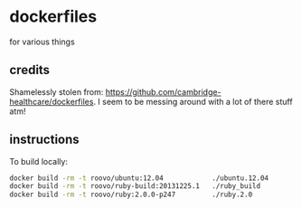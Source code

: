 # dockerfiles
for various things

## credits
Shamelessly stolen from: https://github.com/cambridge-healthcare/dockerfiles.
I seem to be messing around with a lot of there stuff atm!

## instructions

To build locally:

```sh
docker build -rm -t roovo/ubuntu:12.04            ./ubuntu.12.04
docker build -rm -t roovo/ruby-build:20131225.1   ./ruby_build
docker build -rm -t roovo/ruby:2.0.0-p247         ./ruby.2.0
